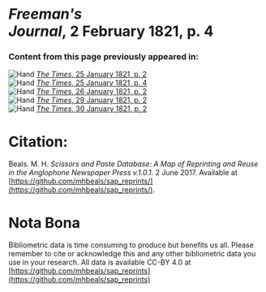 # *Freeman's Journal*, 2 February 1821, p. 4  
  
### Content from this page previously appeared in:  
![Hand](http://scissorsandpaste.net/wp-content/uploads/2017/06/smallhandpointer.png) [*The Times*, 25 January 1821, p. 2](https://mhbeals.github.io/sap_html/The-Times/The-Times-25-January-1821-p-2)  
![Hand](http://scissorsandpaste.net/wp-content/uploads/2017/06/smallhandpointer.png) [*The Times*, 25 January 1821, p. 4](https://mhbeals.github.io/sap_html/The-Times/The-Times-25-January-1821-p-4)  
![Hand](http://scissorsandpaste.net/wp-content/uploads/2017/06/smallhandpointer.png) [*The Times*, 26 January 1821, p. 2](https://mhbeals.github.io/sap_html/The-Times/The-Times-26-January-1821-p-2)  
![Hand](http://scissorsandpaste.net/wp-content/uploads/2017/06/smallhandpointer.png) [*The Times*, 29 January 1821, p. 2](https://mhbeals.github.io/sap_html/The-Times/The-Times-29-January-1821-p-2)  
![Hand](http://scissorsandpaste.net/wp-content/uploads/2017/06/smallhandpointer.png) [*The Times*, 30 January 1821, p. 2](https://mhbeals.github.io/sap_html/The-Times/The-Times-30-January-1821-p-2)  


# Citation: 

Beals. M. H. *Scissors and Paste Database: A Map of Reprinting and Reuse in the Anglophone Newspaper Press v.1.0.1.* 2 June 2017. Available at [https://github.com/mhbeals/sap_reprints/](https://github.com/mhbeals/sap_reprints/). 

# Nota Bona

Bibliometric data is time consuming to produce but benefits us all. Please remember to cite or acknowledge this and any other bibliometric data you use in your research. All data is available CC-BY 4.0 at [https://github.com/mhbeals/sap_reprints](https://github.com/mhbeals/sap_reprints)